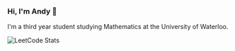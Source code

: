 ### Hi, I'm Andy 🚀

I'm a third year student studying Mathematics at the University of Waterloo.


![LeetCode Stats](https://leetcard.jacoblin.cool/chromaa?theme=light&font=Asap&ext=contest)
